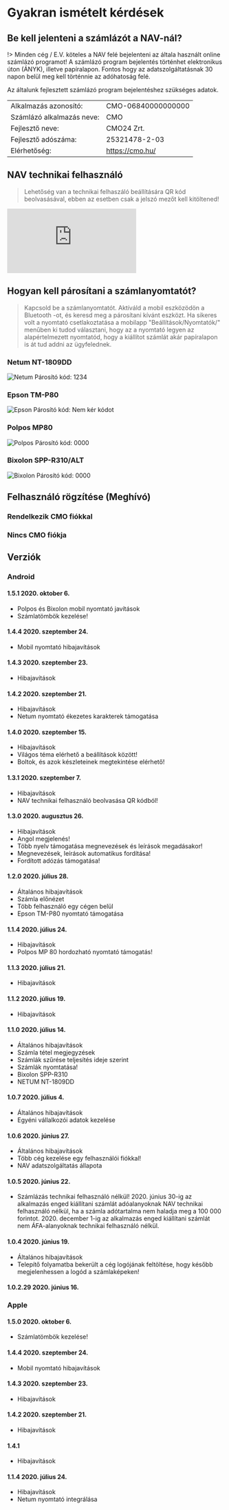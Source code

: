 # Gyakran ismételt kérdések

## Be kell jelenteni a számlázót a NAV-nál?

!> Minden cég / E.V. köteles a NAV felé bejelenteni az általa használt online számlázó programot!
A számlázó program bejelentés történhet elektronikus úton (ÁNYK), illetve papíralapon. Fontos hogy az adatszolgáltatásnak 30 napon belül meg kell történnie az adóhatoság felé.

Az általunk fejlesztett számlázó program bejelentéshez szükséges adatok.

|                           |                    |
| ------------------------- | ------------------ |
| Alkalmazás azonosító:     | CMO-06840000000000 |
| Számlázó alkalmazás neve: | CMO                |
| Fejlesztő neve:           | CMO24 Zrt.         |
| Fejlesztő adószáma:       | 25321478-2-03      |
| Elérhetőség:              | https://cmo.hu/    |

## NAV technikai felhasználó

> Lehetőség van a technikai felhaszáló beállítására QR kód beolvasásával, ebben az esetben csak a jelszó mezőt kell kitöltened!

<iframe class="video-container" src="https://www.youtube.com/embed/ek7ERk9cti8" frameborder="0" allow="accelerometer; encrypted-media; gyroscope; picture-in-picture" allowfullscreen></iframe>

## Hogyan kell párosítani a számlanyomtatót?

> Kapcsold be a számlanyomtatót. Aktíváld a mobil eszközödön a Bluetooth -ot, és keresd meg a párosítani kívánt eszközt.
> Ha sikeres volt a nyomtató csetlakoztatása a mobilapp "Beállítások/Nyomtatók/" menűben ki tudod választani, hogy az a nyomtató legyen az alapértelmezett nyomtatód, hogy a kiállítot számlát akár papíralapon is át tud addni az ügyfelednek.

### Netum NT-1809DD

![Netum](../_media/mobilapp/szamlanyomtato/netum-nt-1809DD-hordozhato-nyomtato.png)
Párosító kód: 1234

### Epson TM-P80

![Epson](../_media/mobilapp/szamlanyomtato/epson-tm-p80.png)
Párosító kód: Nem kér kódot

### Polpos MP80

![Polpos](../_media/mobilapp/szamlanyomtato/polpos-mp80.png)
Párosító kód: 0000

### Bixolon SPP-R310/ALT

![Bixolon](../_media/mobilapp/szamlanyomtato/bixolon-spp-r310-szamlanyomtato.png)
Párosító kód: 0000

## Felhasználó rögzítése (Meghívó)
### Rendelkezik CMO fiókkal
### Nincs CMO fiókja

## Verziók

### Android

#### 1.5.1 2020. oktober 6.
- Polpos és Bixolon mobil nyomtató javítások
- Számlatömbök kezelése!

#### 1.4.4 2020. szeptember 24.
- Mobil nyomtató hibajavítások

#### 1.4.3 2020. szeptember 23.
- Hibajavítások

#### 1.4.2 2020. szeptember 21.
- Hibajavítások
- Netum nyomtató ékezetes karakterek támogatása

#### 1.4.0 2020. szeptember 15.
- Hibajavítások
- Világos téma elérhető a beállítások között!
- Boltok, és azok készleteinek megtekintése elérhető!

#### 1.3.1 2020. szeptember 7.
- Hibajavítások
- NAV technikai felhasználó beolvasása QR kódból!

#### 1.3.0 2020. augusztus 26.
- Hibajavítások
- Angol megjelenés!
- Több nyelv támogatása megnevezések és leírások megadásakor!
- Megnevezések, leírások automatikus fordítása!
- Fordított adózás támogatása!

#### 1.2.0 2020. július 28.
- Általános hibajavítások
- Számla előnézet
- Több felhasználó egy cégen belül
- Epson TM-P80 nyomtató támogatása

#### 1.1.4 2020. július 24.
- Hibajavítások
- Polpos MP 80 hordozható nyomtató támogatás!

#### 1.1.3 2020. július 21.
- Hibajavítások

#### 1.1.2 2020. július 19.
- Hibajavítások

#### 1.1.0 2020. július 14.
- Általános hibajavítások
- Számla tétel megjegyzések
- Számlák szűrése teljesítés ideje szerint
- Számlák nyomtatása!
 - Bixolon SPP-R310
 - NETUM NT-1809DD

#### 1.0.7 2020. július 4.
- Általános hibajavítások
- Egyéni vállalkozói adatok kezelése

#### 1.0.6 2020. június 27.
- Általános hibajavítások
- Több cég kezelése egy felhasználói fiókkal!
- NAV adatszolgáltatás állapota

#### 1.0.5 2020. június 22.
- Számlázás technikai felhasználó nélkül!
  2020. június 30-ig az alkalmazás enged kiállítani számlát adóalanyoknak NAV technikai felhasználó nélkül, ha a számla adótartalma nem haladja meg a 100 000 forintot.
  2020. december 1-ig az alkalmazás enged kiállítani számlát nem ÁFA-alanyoknak technikai felhasználó nélkül.

#### 1.0.4 2020. június 19.
- Általános hibajavítások
- Telepítő folyamatba bekerült a cég logójának feltöltése, hogy később megjelenhessen a logód a számlaképeken!

#### 1.0.2.29 2020. június 16.

### Apple

#### 1.5.0 2020. oktober 6.
- Számlatömbök kezelése!

#### 1.4.4 2020. szeptember 24.
- Mobil nyomtató hibajavítások

#### 1.4.3 2020. szeptember 23.
- Hibajavítások

#### 1.4.2 2020. szeptember 21.
- Hibajavítások

#### 1.4.1 
- Hibajavítások

#### 1.1.4 2020. július 24.
- Hibajavítások
- Netum nyomtató integrálása